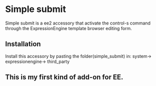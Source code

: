 # Simple submit
Simple submit is a ee2 accessory that activate the control-s command through the ExpressionEngine template browser editing form.

## Installation
Install this accessory by pasting the folder(simple_submit) in: system-> expressionengine-> third_party

## This is my first kind of add-on for EE.